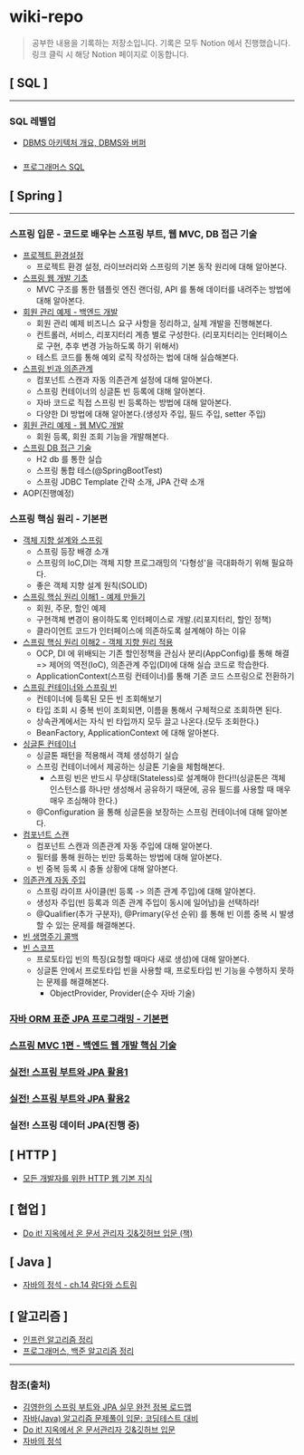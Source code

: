 # wiki-repo
> 공부한 내용을 기록하는 저장소입니다. 기록은 모두 Notion 에서 진행했습니다. 
> <br>링크 클릭 시 해당 Notion 페이지로 이동합니다.

## [ SQL ]
- - -
### SQL 레벨업
- [DBMS 아키텍처 개요, DBMS와 버퍼](https://github.com/yoodongan/wiki-repo/blob/master/sql-level-up/sql-1_2.md)

### 
- [프로그래머스 SQL](https://hushed-bite-bb4.notion.site/SQL-Kit-2a759d87910b46d39fed44b892132083)

## [ Spring ]
- - -
### 스프링 입문 - 코드로 배우는 스프링 부트, 웹 MVC, DB 접근 기술
  - [프로젝트 환경설정](https://hushed-bite-bb4.notion.site/d56a0de87819409f821a33860613036d)
    - 프로젝트 환경 설정, 라이브러리와 스프링의 기본 동작 원리에 대해 알아본다.
  - [스프링 웹 개발 기초](https://hushed-bite-bb4.notion.site/2690306e2d62428f84df4abd906fe254)
    - MVC 구조를 통한 템플릿 엔진 랜더링, API 를 통해 데이터를 내려주는 방법에 대해 알아본다.
  - [회원 관리 예제 - 백엔드 개발](https://hushed-bite-bb4.notion.site/e03307fac62944f599cc3dd302c488d1)
    - 회원 관리 예제 비즈니스 요구 사항을 정리하고, 실제 개발을 진행해본다.
    - 컨트롤러, 서비스, 리포지터리 계층 별로 구성한다. (리포지터리는 인터페이스로 구현, 추후 변경 가능하도록 하기 위해서)
    - 테스트 코드를 통해 예외 로직 작성하는 법에 대해 실습해본다.
  - [스프링 빈과 의존관계](https://hushed-bite-bb4.notion.site/82cab91a2c36464483fb470878c15b8b)
    - 컴포넌트 스캔과 자동 의존관계 설정에 대해 알아본다.
    - 스프링 컨테이너의 싱글톤 빈 등록에 대해 알아본다.
    - 자바 코드로 직접 스프링 빈 등록하는 방법에 대해 알아본다.
    - 다양한 DI 방법에 대해 알아본다.(생성자 주입, 필드 주입, setter 주입)
  - [회원 관리 예제 - 웹 MVC 개발](https://hushed-bite-bb4.notion.site/MVC-0365389bc7654ed38cb007b3ab156385)
    - 회원 등록, 회원 조회 기능을 개발해본다.
  - [스프링 DB 접근 기술](https://hushed-bite-bb4.notion.site/DB-8581f58688f94c9ca5e1d8d64eb7b29d)
    - H2 db 를 통한 실습
    - 스프링 통합 테스(@SpringBootTest)
    - 스프링 JDBC Template 간략 소개, JPA 간략 소개
  - AOP(진행예정)

### 스프링 핵심 원리 - 기본편
- [객체 지향 설계와 스프링](https://hushed-bite-bb4.notion.site/a5150e5f039e46f7a0fca402e9349e3a)
  - 스프링 등장 배경 소개
  - 스프링의 IoC,DI는 객체 지향 프로그래밍의 '다형성'을 극대화하기 위해 필요하다.
  - 좋은 객체 지향 설계 원칙(SOLID)
- [스프링 핵심 원리 이해1 - 예제 만들기](https://hushed-bite-bb4.notion.site/1-ed958c4776e94c90843288eea9f2745c)
  - 회원, 주문, 할인 예제
  - 구현객체 변경이 용이하도록 인터페이스로 개발.(리포지터리, 할인 정책)
  - 클라이언트 코드가 인터페이스에 의존하도록 설계해야 하는 이유
- [스프링 핵심 원리 이해2 - 객체 지향 원리 적용](https://hushed-bite-bb4.notion.site/2-217f9761d35941b48482c26f075e901f)
  - OCP, DI 에 위배되는 기존 할인정책을 관심사 분리(AppConfig)를 통해 해결
    => 제어의 역전(IoC), 의존관계 주입(DI)에 대해 실습 코드로 학습한다.
  - ApplicationContext(스프링 컨테이너)를 통해 기존 코드 스프링으로 전환하기
- [스프링 컨테이너와 스프링 빈](https://hushed-bite-bb4.notion.site/61baf8b9bcf64e0d9a67602573b563a8)
  - 컨테이너에 등록된 모든 빈 조회해보기
  - 타입 조회 시 중복 빈이 조회되면, 이름을 통해서 구체적으로 조회하면 된다.
  - 상속관계에서는 자식 빈 타입까지 모두 끌고 나온다.(모두 조회한다.)
  - BeanFactory, ApplicationContext 에 대해 알아본다.
- [싱글톤 컨테이너](https://hushed-bite-bb4.notion.site/4851cf0fc1db488fbbdca43826e73f55)
  - 싱글톤 패턴을 적용해서 객체 생성하기 실습
  - 스프링 컨테이너에서 제공하는 싱글톤 기술을 체험해본다.
    - 스프링 빈은 반드시 무상태(Stateless)로 설계해야 한다!!(싱글톤은 객체 인스턴스를 하나만 생성해서 공유하기 때문에, 공유 필드를 사용할 때 매우 매우 조심해야 한다.)
  - @Configuration 을 통해 싱글톤을 보장하는 스프링 컨테이너에 대해 알아본다. 
- [컴포넌트 스캔](https://hushed-bite-bb4.notion.site/b1f7f7be894642c88c6daf3ba73896ed)
  - 컴포넌트 스캔과 의존관계 자동 주입에 대해 알아본다.
  - 필터를 통해 원하는 빈만 등록하는 방법에 대해 알아본다.
  - 빈 중복 등록 시 충돌 상황에 대해 알아본다.
- [의존관계 자동 주입](https://hushed-bite-bb4.notion.site/4df18613bece432f8d043a39dae4dbac)
  - 스프링 라이프 사이클(빈 등록 -> 의존 관계 주입)에 대해 알아본다.
  - 생성자 주입(빈 등록과 의존 관계 주입이 동시에 일어남)을 선택하라!
  - @Qualifier(추가 구분자), @Primary(우선 순위) 를 통해 빈 이름 중복 시 발생할 수 있는 문제를 해결해본다.
- [빈 생명주기 콜백](https://hushed-bite-bb4.notion.site/e84e7d11fda741f7a6b782835db5bc59)
- [빈 스코프](https://hushed-bite-bb4.notion.site/9874fce53e444146b4ffb5c50bd198fb)
  - 프로토타입 빈의 특징(요청할 때마다 새로 생성)에 대해 알아본다.
  - 싱글톤 안에서 프로토타입 빈을 사용할 때, 프로토타입 빈 기능을 수행하지 못하는 문제를 해결해본다.
    - ObjectProvider, Provider(순수 자바 기술)
    
### [자바 ORM 표준 JPA 프로그래밍 - 기본편](https://hushed-bite-bb4.notion.site/ORM-JPA-2b90738c42534637a8b66ae14732ea61)
### [스프링 MVC 1편 - 백엔드 웹 개발 핵심 기술](https://hushed-bite-bb4.notion.site/MVC-1-2cb04880036946169dee14b4316d1681)
### [실전! 스프링 부트와 JPA 활용1](https://hushed-bite-bb4.notion.site/JPA-1-655884e3ef50478d8363163fe90a1ff1)
### [실전! 스프링 부트와 JPA 활용2](https://hushed-bite-bb4.notion.site/JPA-2-63dc4a4df6e642cc9dbeae69490c32f3)
### 실전! 스프링 데이터 JPA(진행 중)

## [ HTTP ]
- [모든 개발자를 위한 HTTP 웹 기본 지식](https://hushed-bite-bb4.notion.site/HTTP-2d99ce4e02524588a767f25d9d096d6a)

## [ 협업 ]
- [Do it! 지옥에서 온 문서 관리자 깃&깃허브 입문 (책)](https://hushed-bite-bb4.notion.site/Git-Github-6376140d1bbf4137a704b6c03531a69c) 

## [ Java ]
- [자바의 정석 - ch.14 람다와 스트림](https://hushed-bite-bb4.notion.site/Chapter14-fb8ee762f55e4465bfa8531112d4d27b)

## [ 알고리즘 ]
- [인프런 알고리즘 정리](https://hushed-bite-bb4.notion.site/InfLearn-53b9c430b789468f9b4ba05d5b2174bc)
- [프로그래머스, 백준 알고리즘 정리](https://hushed-bite-bb4.notion.site/4e502d1f80be4e4db253e888b33e4aaf?v=69cc9e7d7aae48c6a000fbb1cdd28d31)


---
### 참조(출처)
- [김영한의 스프링 부트와 JPA 실무 완전 정복 로드맵](https://www.inflearn.com/roadmaps/149)
- [자바(Java) 알고리즘 문제풀이 입문: 코딩테스트 대비](https://www.inflearn.com/course/%EC%9E%90%EB%B0%94-%EC%95%8C%EA%B3%A0%EB%A6%AC%EC%A6%98-%EB%AC%B8%EC%A0%9C%ED%92%80%EC%9D%B4-%EC%BD%94%ED%85%8C%EB%8C%80%EB%B9%84)
- [Do it! 지옥에서 온 문서관리자 깃&깃허브 입문](https://product.kyobobook.co.kr/detail/S000001817950)
- [자바의 정석](https://product.kyobobook.co.kr/detail/S000001550352)
